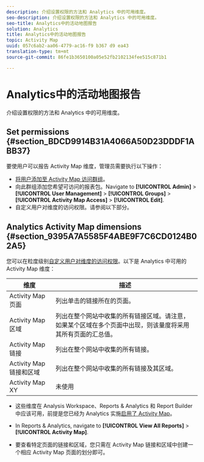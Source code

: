 ```yaml
---
description: 介绍设置权限的方法和 Analytics 中的可用维度。
seo-description: 介绍设置权限的方法和 Analytics 中的可用维度。
seo-title: Analytics中的活动地图报告
solution: Analytics
title: Analytics中的活动地图报告
topic: Activity Map
uuid: 057c6ab2-aa06-4779-ac16-f9 b367 d9 ea43
translation-type: tm+mt
source-git-commit: 86fe1b3650100a05e52fb2102134fee515c871b1

---
```



# Analytics中的活动地图报告

介绍设置权限的方法和 Analytics 中的可用维度。

## Set permissions {#section_BDCD9914B31A4066A50D23DDDF1ABB37}

要使用户可以报告 Activity Map 维度，管理员需要执行以下操作：

* [将用户添加至 Activity Map 访问群组](/help/analyze/activity-map/activitymap-getting-started/activitymap-getting-started-admins/activitymap-enable.md)。
* 向此群组添加您希望可访问的报表包。Navigate to **[!UICONTROL Admin]** &gt; **[!UICONTROL User Management]** &gt; **[!UICONTROL Groups]** &gt; **[!UICONTROL Activity Map Access]** &gt; **[!UICONTROL Edit]**.
* 自定义用户对维度的访问权限。请参阅以下部分。

## Analytics Activity Map dimensions {#section_9395A7A5585F4ABE9F7C6CD0124B02A5}

您可以在粒度级别[自定义用户对维度的访问权限](https://marketing.adobe.com/resources/help/en_US/reference/groups-dimensions.html)。以下是 Analytics 中可用的 Activity Map 维度：

| 维度 | 描述 |
|---|---|
| Activity Map 页面 | 列出单击的链接所在的页面。 |
| Activity Map 区域 | 列出在整个网站中收集的所有链接区域。请注意，如果某个区域在多个页面中出现，则该量度将采用其所有页面的汇总值。 |
| Activity Map 链接 | 列出在整个网站中收集的所有链接。 |
| Activity Map 链接和区域 | 列出在整个网站中收集的所有链接及其区域。 |
| Activity Map XY | 未使用 |

* 这些维度在 Analysis Workspace、Reports &amp; Analytics 和 Report Builder 中应该可用，前提是您已经为 Analytics 实施[启用了 Activity Map](/help/analyze/activity-map/activitymap-getting-started/activitymap-getting-started-admins/activitymap-enable.md)。
* In Reports &amp; Analytics, navigate to **[!UICONTROL View All Reports]** &gt; **[!UICONTROL Activity Map]**.

* 要查看特定页面的链接和区域，您只需在 Activity Map 链接和区域中创建一个相应 Activity Map 页面的划分即可。

